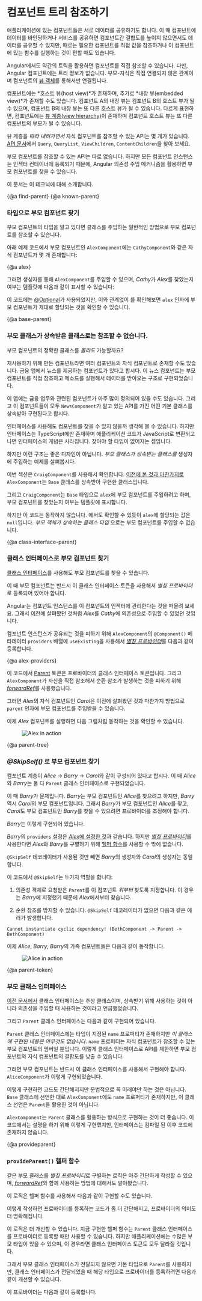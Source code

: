 <!--
# Navigate the component tree with DI
-->
# 컴포넌트 트리 참조하기

<!--
Application components often need to share information.
You can often use loosely coupled techniques for sharing information,
such as data binding and service sharing, 
but sometimes it makes sense for one component to have a direct reference to another component. 
You need a direct reference, for instance, to access values or call methods on that component.
-->
애플리케이션에 있는 컴포넌트들은 서로 데이터를 공유하기도 합니다.
이 때 컴포넌트에 데이터를 바인딩하거나 서비스를 공유하면 컴포넌트간 결합도를 높이지 않으면서도 데이터를 공유할 수 있지만, 때로는 필요한 컴포넌트를 직접 값을 참조하거나 이 컴포넌트에 있는 함수를 실행하는 것이 편할 때도 있습니다.

<!--
Obtaining a component reference is a bit tricky in Angular.
Angular components themselves do not have a tree that you can 
inspect or navigate programmatically. The parent-child relationship is indirect,
established through the components' [view objects](guide/glossary#view).
-->
Angular에서도 약간의 트릭을 활용하면 컴포넌트를 직접 참조할 수 있습니다.
다만, Angular 컴포넌트에는 트리 정보가 없습니다. 부모-자식은 직접 연결되지 않은 관계이며 컴포넌트의 [뷰 객체](guide/glossary#view)를 통해서만 연결됩니다.

<!--
Each component has a *host view*, and can have additional *embedded views*. 
An embedded view in component A is the
host view of component B, which can in turn have embedded view.
This means that there is a [view hierarchy](guide/glossary#view-hierarchy) for each component,
of which that component's host view is the root.
-->
컴포넌트에는 *호스트 뷰(host view)*가 존재하며, 추가로 *내장 뷰(embedded view)*가 존재할 수도 있습니다.
컴포넌트 A의 내장 뷰는 컴포넌트 B의 호스트 뷰가 될 수 있으며, 컴포넌트 B의 내장 뷰는 또 다른 호스트 뷰가 될 수 있습니다.
다르게 표현하면, 컴포넌트에는 [뷰 계층(view hierarchy)](guide/glossary#view-hierarchy)이 존재하며 컴포넌트 호스트 뷰는 또 다른 컴포넌트의 부모가 될 수 있습니다.

<!--
There is an API for navigating *down* the view hierarchy.
Check out `Query`, `QueryList`, `ViewChildren`, and `ContentChildren`
in the [API Reference](api/).

There is no public API for acquiring a parent reference.
However, because every component instance is added to an injector's container,
you can use Angular dependency injection to reach a parent component.

This section describes some techniques for doing that.
-->
뷰 계층을 *따라 내려가면서* 자식 컴포넌트를 참조할 수 있는 API는 몇 개가 있습니다.
[API 문서](api/)에서 `Query`, `QueryList`, `ViewChildren`, `ContentChildren`을 찾아 보세요.

부모 컴포넌트를 참조할 수 있는 API는 따로 없습니다.
하지만 모든 컴포넌트 인스턴스는 인젝터 컨테이너에 등록되기 때문에, Angular 의존성 주입 메커니즘을 활용하면 부모 컴포넌트를 찾을 수 있습니다.

이 문서는 이 테크닉에 대해 소개합니다.

{@a find-parent}
{@a known-parent}

<!--
### Find a parent component of known type
-->
### 타입으로 부모 컴포넌트 찾기

<!--
You use standard class injection to acquire a parent component whose type you know.

In the following example, the parent `AlexComponent` has several children including a `CathyComponent`:
-->
부모 컴포넌트의 타입을 알고 있다면 클래스를 주입하는 일반적인 방법으로 부모 컴포넌트를 참조할 수 있습니다.

아래 예제 코드에서 부모 컴포넌트인 `AlexComponent`에는 `CathyComponent`와 같은 자식 컴포넌트가 몇 개 존재합니다:

{@a alex}


<code-example path="dependency-injection-in-action/src/app/parent-finder.component.ts" region="alex-1" header="parent-finder.component.ts (AlexComponent v.1)" linenums="false">

</code-example>


<!--
*Cathy* reports whether or not she has access to *Alex*
after injecting an `AlexComponent` into her constructor:
-->
그러면 생성자를 통해 `AlexComponent`를 주입할 수 있으며, *Cathy*가 *Alex*를 찾았는지 여부는 템플릿에 다음과 같이 표시할 수 있습니다:

<code-example path="dependency-injection-in-action/src/app/parent-finder.component.ts" region="cathy" header="parent-finder.component.ts (CathyComponent)" linenums="false">

</code-example>


<!--
Notice that even though the [@Optional](guide/dependency-injection-in-action#optional) qualifier
is there for safety,
the <live-example name="dependency-injection-in-action"></live-example>
confirms that the `alex` parameter is set.
-->
이 코드에는 [@Optional](guide/dependency-injection-in-action#optional)가 사용되었지만, 이와 관계없이 <live-example name="dependency-injection-in-action"></live-example>를 확인해보면 `alex` 인자에 부모 컴포넌트가 제대로 할당되는 것을 확인할 수 있습니다.

{@a base-parent}

<!--
### Unable to find a parent by its base class
-->
### 부모 클래스가 상속받은 클래스로는 참조할 수 없습니다.

<!--
What if you *don't* know the concrete parent component class?

A re-usable component might be a child of multiple components.
Imagine a component for rendering breaking news about a financial instrument.
For business reasons, this news component makes frequent calls
directly into its parent instrument as changing market data streams by.

The app probably defines more than a dozen financial instrument components.
If you're lucky, they all implement the same base class
whose API your `NewsComponent` understands.
-->
부모 컴포넌트의 정확한 클래스를 *몰라도* 가능할까요?

재사용하기 위해 만든 컴포넌트라면 여러 컴포넌트의 자식 컴포넌트로 존재할 수도 있습니다.
금융 앱에서 뉴스를 제공하는 컴포넌트가 있다고 합시다.
이 뉴스 컴포넌트는 부모 컴포넌트를 직접 참조하고 메소드를 실행해서 데이터를 받아오는 구조로 구현되었습니다.

이 앱에는 금융 업무와 관련된 컴포넌트가 아주 많이 정의되어 있을 수도 있습니다.
그리고 이 컴포넌트들이 모두 `NewsComponent`가 알고 있는 API를 가진 어떤 기본 클래스를 상속받아 구현된다고 합시다.

<div class="alert is-helpful">


<!--
Looking for components that implement an interface would be better.
That's not possible because TypeScript interfaces disappear
from the transpiled JavaScript, which doesn't support interfaces.
There's no artifact to look for.
-->
인터페이스를 사용해도 컴포넌트를 찾을 수 있지 않을까 생각해 볼 수 있습니다.
하지만 인터페이스는 TypeScript에만 존재하며 애플리케이션 코드가 JavaScript로 변환되고 나면 인터페이스의 개념은 사라집니다.
찾아야 할 타입이 없어지는 셈입니다.

</div>


<!--
This isn't necessarily good design.
This example is examining *whether a component can
inject its parent via the parent's base class*.

The sample's `CraigComponent` explores this question. [Looking back](#alex),
you see that the `Alex` component *extends* (*inherits*) from a class named `Base`.
-->
하지만 이런 구조는 좋은 디자인이 아닙니다.
*부모 클래스가 상속받는 클래스를* 생성자에 주입하는 예제를 살펴봅시다.

이번 섹션은 `CraigComponent`를 사용해서 확인합니다.
[이전에 본 것과 마찬가지로](#alex) `AlexComponent`는 `Base` 클래스를 상속받아 구현한 클래스입니다.

<code-example path="dependency-injection-in-action/src/app/parent-finder.component.ts" region="alex-class-signature" header="parent-finder.component.ts (Alex class signature)" linenums="false">

</code-example>


<!--
The `CraigComponent` tries to inject `Base` into its `alex` constructor parameter and reports if it succeeded.
-->
그리고 `CraigComponent`는 `Base` 타입으로 `alex`에 부모 컴포넌트를 주입하려고 하며, 부모 컴포넌트를 찾았는지 여부는 템플릿에 표시합니다.

<code-example path="dependency-injection-in-action/src/app/parent-finder.component.ts" region="craig" header="parent-finder.component.ts (CraigComponent)" linenums="false">

</code-example>


<!--
Unfortunately, this doesn't work.
The <live-example name="dependency-injection-in-action"></live-example>
confirms that the `alex` parameter is null.
*You cannot inject a parent by its base class.*
-->
하지만 이 코드는 동작하지 않습니다.
<live-example name="dependency-injection-in-action"></live-example>에서도 확인할 수 있듯이 `alex`에 할당되는 값은 `null`입니다.
*부모 객체가 상속하는 클래스 타입* 으로는 부모 컴포넌트를 주입할 수 없습니다.


{@a class-interface-parent}

<!--
### Find a parent by its class interface
-->
### 클래스 인터페이스로 부모 컴포넌트 찾기

<!--
You can find a parent component with a [class interface](guide/dependency-injection-in-action#class-interface).

The parent must cooperate by providing an *alias* to itself in the name of a class interface token.

Recall that Angular always adds a component instance to its own injector;
that's why you could inject *Alex* into *Cathy* [earlier](#known-parent).

Write an [*alias provider*](guide/dependency-injection-in-action#useexisting)&mdash;a `provide` object literal with a `useExisting`
definition&mdash;that creates an *alternative* way to inject the same component instance
and add that provider to the `providers` array of the `@Component()` metadata for the `AlexComponent`.
-->
[클래스 인터페이스](guide/dependency-injection-in-action#class-interface)를 사용해도 부모 컴포넌트를 찾을 수 있습니다.

이 때 부모 컴포넌트는 반드시 이 클래스 인터페이스 토큰을 사용해서 *별칭 프로바이더*로 등록되어 있어야 합니다.

Angular는 컴포넌트 인스턴스를 이 컴포넌트의 인젝터에 관리한다는 것을 떠올려 보세요.
그래서 [이전](#known-parent)에 살펴봤던 것처럼 *Alex*를 *Cathy*에 의존성으로 주입할 수 있었던 것입니다.

컴포넌트 인스턴스가 공유되는 것을 피하기 위해 `AlexComponent`의 `@Component()` 메타데이터 `providers` 배열에 `useExisting`을 사용해서 [*별칭 프로바이더*](guide/dependency-injection-in-action#useexisting)를 다음과 같이 등록합니다.

{@a alex-providers}


<code-example path="dependency-injection-in-action/src/app/parent-finder.component.ts" region="alex-providers" header="parent-finder.component.ts (AlexComponent providers)" linenums="false">

</code-example>

<!--
[Parent](#parent-token) is the provider's class interface token.
The [*forwardRef*](guide/dependency-injection-in-action#forwardref) breaks the circular reference you just created by having the `AlexComponent` refer to itself.

*Carol*, the third of *Alex*'s child components, injects the parent into its `parent` parameter,
the same way you've done it before.
-->
이 코드에서 [Parent](#parent-token) 토큰은 프로바이더의 클래스 인터페이스 토큰입니다.
그리고 `AlexComponent`가 자신을 직접 참조해서 순환 참조가 발생하는 것을 피하기 위해 [*forwardRef*](guide/dependency-injection-in-action#forwardref)를 사용했습니다.

그러면 *Alex*의 자식 컴포넌트인 *Carol*은 이전에 살펴봤던 것과 마찬가지 방법으로 `parent` 인자에 부모 컴포넌트를 주입받을 수 있습니다.

<!--
<code-example path="dependency-injection-in-action/src/app/parent-finder.component.ts" region="carol-class" header="parent-finder.component.ts (CarolComponent class)" linenums="false">
-->
<code-example path="dependency-injection-in-action/src/app/parent-finder.component.ts" region="carol-class" header="parent-finder.component.ts (CarolComponent 클래스)" linenums="false">

</code-example>


<!--
Here's *Alex* and family in action.
-->
이제 *Alex* 컴포넌트를 실행하면 다음 그림처럼 동작하는 것을 확인할 수 있습니다.

<figure>
  <img src="generated/images/guide/dependency-injection-in-action/alex.png" alt="Alex in action">
</figure>



{@a parent-tree}

<!--
### Find a parent in a tree with _@SkipSelf()_
-->
### _@SkipSelf()_ 로 부모 컴포넌트 찾기

<!--
Imagine one branch of a component hierarchy: *Alice* -> *Barry* -> *Carol*.
Both *Alice* and *Barry* implement the `Parent` class interface.

*Barry* is the problem. He needs to reach his parent, *Alice*, and also be a parent to *Carol*.
That means he must both *inject* the `Parent` class interface to get *Alice* and
*provide* a `Parent` to satisfy *Carol*.

Here's *Barry*.
-->
컴포넌트 계층이 *Alice* -> *Barry* -> *Carol*와 같이 구성되어 있다고 합시다.
이 때 *Alice*와 *Barry*는 둘 다 `Parent` 클래스 인터페이스로 구현되었습니다.

이 때 *Barry*가 문제입니다. *Barry*는 부모 컴포넌트인 *Alice*를 찾으려고 하지만, *Barry* 역시 *Carol*의 부모 컴포넌트입니다.
그래서 *Barry*가 부모 컴포넌트인 *Alice*를 찾고, *Carol*도 부모 컴포넌트인 *Barry*를 찾을 수 있으려면 프로바이더를 조정해야 합니다.

*Barry*는 이렇게 구현되어 있습니다.

<code-example path="dependency-injection-in-action/src/app/parent-finder.component.ts" region="barry" header="parent-finder.component.ts (BarryComponent)" linenums="false">

</code-example>


<!--
*Barry*'s `providers` array looks just like [*Alex*'s](#alex-providers).
If you're going to keep writing [*alias providers*](guide/dependency-injection-in-action#useexisting) like this you should create a [helper function](#provideparent).

For now, focus on *Barry*'s constructor.
-->
*Barry*의 `providers` 설정은 [*Alex*에 설정한 것](#alex-providers)과 같습니다.
하지만 [*별칭 프로바이더*](guide/dependency-injection-in-action#useexisting)를 사용한다면 *Alex*와 *Barry*를 구별하기 위해 [헬퍼 함수](#provideparent)를 사용할 수 밖에 없습니다.

<code-tabs>

  <code-pane header="Barry's constructor" path="dependency-injection-in-action/src/app/parent-finder.component.ts" region="barry-ctor">

  </code-pane>

  <code-pane header="Carol's constructor" path="dependency-injection-in-action/src/app/parent-finder.component.ts" region="carol-ctor">

  </code-pane>

</code-tabs>

<!--
It's identical to *Carol*'s constructor except for the additional `@SkipSelf` decorator.

`@SkipSelf` is essential for two reasons:

1. It tells the injector to start its search for a `Parent` dependency in a component *above* itself,
which *is* what parent means.

2. Angular throws a cyclic dependency error if you omit the `@SkipSelf` decorator.

  `Cannot instantiate cyclic dependency! (BethComponent -> Parent -> BethComponent)`

Here's *Alice*, *Barry*, and family in action.
-->
`@SkipSelf` 데코레이터가 사용된 것만 빼면 *Barry*의 생성자와 *Carol*의 생성자는 동일합니다.

이 코드에서 `@SkipSelf`는 두가지 역할을 합니다:

1. 의존성 객체로 요청받은 `Parent`를 이 컴포넌트 *위부터* 찾도록 지정합니다. 이 경우는 *Barry*에 지정했기 때문에 *Alex*에서부터 찾습니다.

2. 순환 참조를 방지할 수 있습니다. `@SkipSelf` 데코레이터가 없으면 다음과 같은 에러가 발생합니다.

  `Cannot instantiate cyclic dependency! (BethComponent -> Parent -> BethComponent)`

이제 *Alice*, *Barry*, *Barry*의 가족 컴포넌트들은 다음과 같이 동작합니다.

<figure>
  <img src="generated/images/guide/dependency-injection-in-action/alice.png" alt="Alice in action">
</figure>



{@a parent-token}


<!--
###  Parent class interface
-->
### 부모 클래스 인터페이스

<!--
You [learned earlier](guide/dependency-injection-in-action#class-interface) that a class interface is an abstract class used as an interface rather than as a base class.

The example defines a `Parent` class interface.
-->
[이전 문서에서](guide/dependency-injection-in-action#class-interface) 클래스 인터페이스는 추상 클래스이며, 상속받기 위해 사용하는 것이 아니라 의존성을 주입할 때 사용하는 것이라고 언급했었습니다.

그리고 `Parent` 클래스 인터페이스는 다음과 같이 구현되어 있습니다.

<!--
<code-example path="dependency-injection-in-action/src/app/parent-finder.component.ts" region="parent" header="parent-finder.component.ts (Parent class-interface)" linenums="false">
-->
<code-example path="dependency-injection-in-action/src/app/parent-finder.component.ts" region="parent" header="parent-finder.component.ts (부모 클래스-인터페이스)" linenums="false">

</code-example>


<!--
The `Parent` class interface defines a `name` property with a type declaration but *no implementation*.
The `name` property is the only member of a parent component that a child component can call.
Such a narrow interface helps decouple the child component class from its parent components.

A component that could serve as a parent *should* implement the class interface as the `AliceComponent` does.
-->
`Parent` 클래스 인터페이스에는 타입이 지정된 `name` 프로퍼티가 존재하지만 *이 클래스에 구현된 내용은 아무것도 없습니다*.
`name` 프로퍼티는 자식 컴포넌트가 참조할 수 있는 부모 컴포넌트의 멤버일 뿐입니다.
이렇게 클래스 인터페이스로 API를 제한하면 부모 컴포넌트와 자식 컴포넌트의 결합도를 낮출 수 있습니다.

그러면 부모 컴포넌트는 반드시 이 클래스 인터페이스를 사용해서 구현해야 합니다. `AliceComponent`가 이렇게 구현되었습니다.

<!--
<code-example path="dependency-injection-in-action/src/app/parent-finder.component.ts" region="alice-class-signature" header="parent-finder.component.ts (AliceComponent class signature)" linenums="false">
-->
<code-example path="dependency-injection-in-action/src/app/parent-finder.component.ts" region="alice-class-signature" header="parent-finder.component.ts (AliceComponent 클래스 선언)" linenums="false">

</code-example>


<!--
Doing so adds clarity to the code.  But it's not technically necessary.
Although `AlexComponent` has a `name` property, as required by its `Base` class,
its class signature doesn't mention `Parent`.
-->
이렇게 구현하면 코드도 간단해지지만 문법적으로 꼭 이래야만 하는 것은 아닙니다.
`Base` 클래스에 선언한 대로 `AlexComponent`에도 `name` 프로퍼티가 존재하지만, 이 클래스 선언은 `Parent`을 활용한 것이 아닙니다.

<!--
<code-example path="dependency-injection-in-action/src/app/parent-finder.component.ts" region="alex-class-signature" header="parent-finder.component.ts (AlexComponent class signature)" linenums="false">
-->
<code-example path="dependency-injection-in-action/src/app/parent-finder.component.ts" region="alex-class-signature" header="parent-finder.component.ts (AlexComponent 클래스 선언)" linenums="false">

</code-example>



<div class="alert is-helpful">


<!--
`AlexComponent` *should* implement `Parent` as a matter of proper style.
It doesn't in this example *only* to demonstrate that the code will compile and run without the interface.
-->
`AlexComponent`는 `Parent` 클래스를 활용하는 방식으로 구현하는 것이 더 좋습니다.
이 코드에서는 설명을 하기 위해 이렇게 구현했지만, 인터페이스는 컴파일 된 이후 코드에 존재하지 않습니다.

</div>



{@a provideparent}

<!--
### `provideParent()` helper function
-->
### `provideParent()` 헬퍼 함수

<!--
Writing variations of the same parent *alias provider* gets old quickly,
especially this awful mouthful with a [*forwardRef*](guide/dependency-injection-in-action#forwardref).
-->
같은 부모 클래스를 *별칭 프로바이더*로 구별하는 로직은 아주 간단하게 작성할 수 있으며, [*forwardRef*](guide/dependency-injection-in-action#forwardref)와 함께 사용하는 방법에 대해서도 알아봤습니다.

<code-example path="dependency-injection-in-action/src/app/parent-finder.component.ts" region="alex-providers" header="dependency-injection-in-action/src/app/parent-finder.component.ts" linenums="false">

</code-example>

<!--
You can extract that logic into a helper function like the following.
-->
이 로직은 헬퍼 함수를 사용해서 다음과 같이 구현할 수도 있습니다.

<code-example path="dependency-injection-in-action/src/app/parent-finder.component.ts" region="provide-the-parent" header="dependency-injection-in-action/src/app/parent-finder.component.ts" linenums="false">

</code-example>

<!--
Now you can add a simpler, more meaningful parent provider to your components.
-->
이렇게 작성하면 프로바이더를 등록하는 코드가 좀 더 간단해지고, 프로바이더의 의미도 더 명확해집니다.

<code-example path="dependency-injection-in-action/src/app/parent-finder.component.ts" region="alice-providers" header="dependency-injection-in-action/src/app/parent-finder.component.ts" linenums="false">

</code-example>

<!--
You can do better. The current version of the helper function can only alias the `Parent` class interface.
The application might have a variety of parent types, each with its own class interface token.

Here's a revised version that defaults to `parent` but also accepts an optional second parameter for a different parent class interface.
-->
이 로직은 더 개선할 수 있습니다. 지금 구현한 헬퍼 함수는 `Parent` 클래스 인터페이스를 프로바이더로 등록할 때만 사용할 수 있습니다.
하지만 애플리케이션에는 수많은 부모 타입이 있을 수 있으며, 이 경우라면 클래스 인터페이스 토큰도 모두 달라질 것입니다.

그래서 부모 클래스 인터페이스가 전달되지 않으면 기본 타입으로 `Parent`를 사용하지만, 클래스 인터페이스가 전달되었을 때 해당 타입으로 프로바이더를 등록하려면 다음과 같이 개선할 수 있습니다.

<code-example path="dependency-injection-in-action/src/app/parent-finder.component.ts" region="provide-parent" header="dependency-injection-in-action/src/app/parent-finder.component.ts" linenums="false">

</code-example>

<!--
And here's how you could use it with a different parent type.
-->
이 프로바이더는 다음과 같이 등록합니다.

<code-example path="dependency-injection-in-action/src/app/parent-finder.component.ts" region="beth-providers" header="dependency-injection-in-action/src/app/parent-finder.component.ts" linenums="false">

</code-example>

